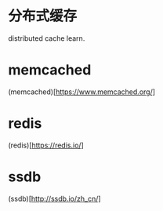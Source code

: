 # 分布式缓存 
distributed cache learn.

# memcached
   (memcached)[https://www.memcached.org/]

# redis
   (redis)[https://redis.io/]

# ssdb
   (ssdb)[http://ssdb.io/zh_cn/]
